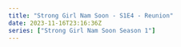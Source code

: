 ```yaml
---
title: "Strong Girl Nam Soon - S1E4 - Reunion"
date: 2023-11-16T23:16:36Z
series: ["Strong Girl Nam Soon Season 1"]
---
```



<mux-player stream-type="on-demand"
  src="https://kp3d-my.sharepoint.com/personal/ryoo_kp3d_onmicrosoft_com/_layouts/15/download.aspx?share=EZ1Y_ptDs3dAvUevDsnylBcBgckgpfNuMvZ_zN1TFT_Big" prefer-playback="mse" controls>
  </mux-player>
  
  
  <script src="https://cdn.jsdelivr.net/npm/@mux/mux-player"></script>
  
 <script type="application/ld+json">
 {
  "@context": "https://schema.org/",
  "@type": "VideoObject",
  "name": "Strong Girl Nam Soon - S1E4 - Reunion",
  "contentUrl": "https://stream.mux.com/1G3wLPc02Zb1z9LJdwVImFp7CMjLhYBQdDub01aNS3L2o.m3u8",
  "thumbnailUrl": "https://www.themoviedb.org/t/p/original/aGuBIB79vDDQKcsQUIF5fa5P07b.jpg?width=314&fit_mode=preserve&time=25",
  "uploadDate": "2023-11-16T23:16:36Z",
}

</script>
